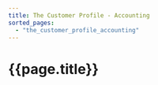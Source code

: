 ```yaml
---
title: The Customer Profile - Accounting
sorted_pages:
  - "the_customer_profile_accounting"
---
```

# {{page.title}}
